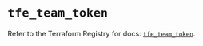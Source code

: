 # `tfe_team_token`

Refer to the Terraform Registry for docs: [`tfe_team_token`](https://registry.terraform.io/providers/hashicorp/tfe/0.59.0/docs/resources/team_token).
